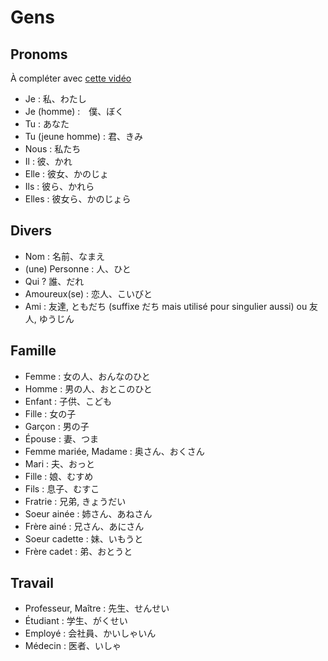 # Gens

## Pronoms

À compléter avec [cette vidéo](https://www.youtube.com/watch?v=yBlk1HD6sjc)

- Je : 私、わたし
- Je (homme) :　僕、ぼく
- Tu : あなた
- Tu (jeune homme) : 君、きみ
- Nous : 私たち
- Il : 彼、かれ
- Elle : 彼女、かのじょ
- Ils : 彼ら、かれら
- Elles : 彼女ら、かのじょら

## Divers

- Nom : 名前、なまえ
- (une) Personne : 人、ひと
- Qui ? 誰、だれ
- Amoureux(se) : 恋人、こいびと
- Ami : 友達, ともだち (suffixe だち mais utilisé pour singulier aussi) ou 友人, ゆうじん

## Famille

- Femme : 女の人、おんなのひと
- Homme : 男の人、おとこのひと
- Enfant : 子供、こども
- Fille : 女の子
- Garçon : 男の子
- Épouse : 妻、つま
- Femme mariée, Madame : 奥さん、おくさん
- Mari : 夫、おっと
- Fille : 娘、むすめ
- Fils : 息子、むすこ
- Fratrie : 兄弟, きょうだい
- Soeur ainée : 姉さん、あねさん
- Frère ainé : 兄さん、あにさん
- Soeur cadette : 妹、いもうと
- Frère cadet : 弟、おとうと

## Travail

- Professeur, Maître : 先生、せんせい
- Étudiant : 学生、がくせい
- Employé : 会社員、かいしゃいん
- Médecin : 医者、いしゃ
